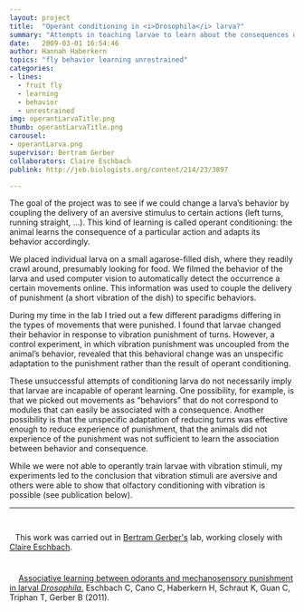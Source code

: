 ```yaml
---
layout: project
title:  "Operant conditioning in <i>Drosophila</i> larva?"
summary: "Attempts in teaching larvae to learn about the consequences of their behavior."
date:   2009-03-01 16:54:46
author: Hannah Haberkern
topics: "fly behavior learning unrestrained"
categories:
- lines:
  - fruit fly
  - learning
  - behavior
  - unrestrained
img: operantLarvaTitle.png
thumb: operantLarvaTitle.png
carousel:
- operantLarva.png
supervisor: Bertram Gerber
collaborators: Claire Eschbach
publink: http://jeb.biologists.org/content/214/23/3897

---
```

The goal of the project was to see if we could change a larva’s behavior by coupling the delivery of an aversive stimulus to certain actions (left turns, running straight, …). This kind of learning is called operant conditioning: the animal learns the consequence of a particular action and adapts its behavior accordingly.

We placed individual larva on a small agarose-filled dish, where they readily crawl around, presumably looking for food. We filmed the behavior of the larva and used computer vision to automatically detect the occurrence a certain movements online. This information was used to couple the delivery of punishment (a short vibration of the dish) to specific behaviors.

During my time in the lab I tried out a few different paradigms differing in the types of movements that were punished. I found that larvae changed their behavior in response to vibration punishment of turns. However, a control experiment, in which vibration punishment was uncoupled from the animal’s behavior, revealed that this behavioral change was an unspecific adaptation to the punishment rather than the result of operant conditioning.

These unsuccessful attempts of conditioning larva do not necessarily imply that larvae are incapable of operant learning. One possibility, for example, is that we picked out movements as “behaviors” that do not correspond to modules that can easily be associated with a consequence. Another possibility is that the unspecific adaptation of reducing turns was effective enough to reduce experience of punishment, that the animals did not experience of the punishment was not sufficient to learn the association between behavior and consequence.

While we were not able to operantly train larvae with vibration stimuli, my experiments led to the conclusion that vibration stimuli are aversive and others were able to show that olfactory conditioning with vibration is possible (see publication below).

---
<span style="display:block; height: 15px;"></span>

<i class="fas fa-users fa-lg" style="color:{{ site.colors.secondary }};"></i>
<span style="display:inline-block; width: 6px;"></span>
This work was carried out in [Bertram Gerber's](https://www.neuroscience-magdeburg.de/research/professor-jazz/bertram-gerber/) lab, working closely with [Claire Eschbach](https://www.janelia.org/people/claire-eschbach).

<span style="display:block; height: 10px;"></span>

<i class="fas fa-file-alt fa-lg" style="color:{{ site.colors.secondary }};"></i>
<span style="display:inline-block; width: 12px;"></span>
[Associative learning between odorants and mechanosensory punishment in larval <i>Drosophila</i>.](http://jeb.biologists.org/content/214/23/3897) Eschbach C, Cano C, Haberkern H, Schraut K, Guan C, Triphan T, Gerber B (2011).
